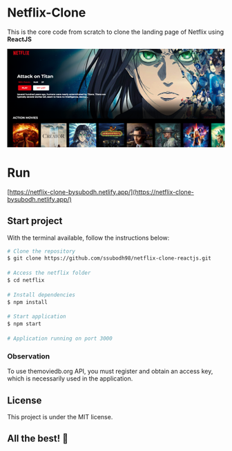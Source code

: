# Netflix-Clone
This is the core code from scratch to clone the landing page of Netflix using **ReactJS**

![Preview](https://raw.githubusercontent.com/ssubodh98/netflix-clone-reactjs/master/netflix-preview.png)

# Run
[https://netflix-clone-bysubodh.netlify.app/](https://netflix-clone-bysubodh.netlify.app/)

## Start project

With the terminal available, follow the instructions below:

```bash
# Clone the repository
$ git clone https://github.com/ssubodh98/netflix-clone-reactjs.git

# Access the netflix folder
$ cd netflix

# Install dependencies
$ npm install

# Start application
$ npm start

# Application running on port 3000
```
### Observation

To use themoviedb.org API, you must register and obtain an access key, which is necessarily used in the application.

## License

This project is under the MIT license.

## All the best! 🥇